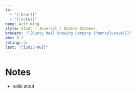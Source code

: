 ```yaml
---
is:
  - "[[beer]]"
  - "[[note]]"
name: Wolf King
style: Stout - Imperial / Double Oatmeal
brewery: "[[Rusty Rail Brewing Company (Pennsylvania)]]"
abv: 8.2
rating: 👍
last: "[[2023-08]]"
---
```

# Notes
- solid stout
